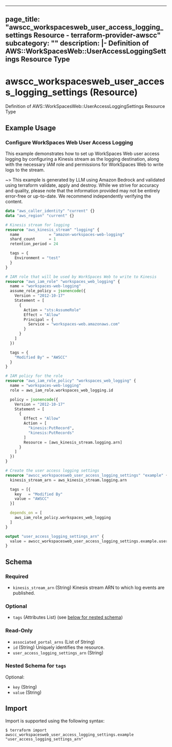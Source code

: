
---
page_title: "awscc_workspacesweb_user_access_logging_settings Resource - terraform-provider-awscc"
subcategory: ""
description: |-
  Definition of AWS::WorkSpacesWeb::UserAccessLoggingSettings Resource Type
---

# awscc_workspacesweb_user_access_logging_settings (Resource)

Definition of AWS::WorkSpacesWeb::UserAccessLoggingSettings Resource Type

## Example Usage

### Configure WorkSpaces Web User Access Logging

This example demonstrates how to set up WorkSpaces Web user access logging by configuring a Kinesis stream as the logging destination, along with the necessary IAM role and permissions for WorkSpaces Web to write logs to the stream.

~> This example is generated by LLM using Amazon Bedrock and validated using terraform validate, apply and destroy. While we strive for accuracy and quality, please note that the information provided may not be entirely error-free or up-to-date. We recommend independently verifying the content.

```terraform
data "aws_caller_identity" "current" {}
data "aws_region" "current" {}

# Kinesis stream for logging
resource "aws_kinesis_stream" "logging" {
  name             = "amazon-workspaces-web-logging"
  shard_count      = 1
  retention_period = 24

  tags = {
    Environment = "test"
  }
}

# IAM role that will be used by WorkSpaces Web to write to Kinesis
resource "aws_iam_role" "workspaces_web_logging" {
  name = "workspaces-web-logging"
  assume_role_policy = jsonencode({
    Version = "2012-10-17"
    Statement = [
      {
        Action = "sts:AssumeRole"
        Effect = "Allow"
        Principal = {
          Service = "workspaces-web.amazonaws.com"
        }
      }
    ]
  })

  tags = {
    "Modified By" = "AWSCC"
  }
}

# IAM policy for the role
resource "aws_iam_role_policy" "workspaces_web_logging" {
  name = "workspaces-web-logging"
  role = aws_iam_role.workspaces_web_logging.id

  policy = jsonencode({
    Version = "2012-10-17"
    Statement = [
      {
        Effect = "Allow"
        Action = [
          "kinesis:PutRecord",
          "kinesis:PutRecords"
        ]
        Resource = [aws_kinesis_stream.logging.arn]
      }
    ]
  })
}

# Create the user access logging settings
resource "awscc_workspacesweb_user_access_logging_settings" "example" {
  kinesis_stream_arn = aws_kinesis_stream.logging.arn

  tags = [{
    key   = "Modified By"
    value = "AWSCC"
  }]

  depends_on = [
    aws_iam_role_policy.workspaces_web_logging
  ]
}

output "user_access_logging_settings_arn" {
  value = awscc_workspacesweb_user_access_logging_settings.example.user_access_logging_settings_arn
}
```

<!-- schema generated by tfplugindocs -->
## Schema

### Required

- `kinesis_stream_arn` (String) Kinesis stream ARN to which log events are published.

### Optional

- `tags` (Attributes List) (see [below for nested schema](#nestedatt--tags))

### Read-Only

- `associated_portal_arns` (List of String)
- `id` (String) Uniquely identifies the resource.
- `user_access_logging_settings_arn` (String)

<a id="nestedatt--tags"></a>
### Nested Schema for `tags`

Optional:

- `key` (String)
- `value` (String)

## Import

Import is supported using the following syntax:

```shell
$ terraform import awscc_workspacesweb_user_access_logging_settings.example "user_access_logging_settings_arn"
```
